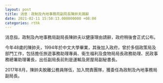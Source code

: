 ```yaml
---
layout: post
title: 消息︰政制及內地事務局副局長陳帥夫請辭
date: 2021-02-11 15:50:13.000000000 +08:00
categories: rthk
---
```


消息指，政制及內地事務局副局長陳帥夫以健康理由請辭，政府稍後會正式公布。

今年48歲的陳帥夫，1994年於中文大學畢業，其後加入政府，曾於多個政策局及部門工作，包括擔任旅遊事務助理專員、衞生福利及食物局局長政務助理、民政事務總署助理署長，出任副局長前則是運輸及房屋局副秘書長。

2017年8月，陳帥夫脫離公務員隊伍，加入問責團隊，獲委任為政制及內地事務局副局長。
